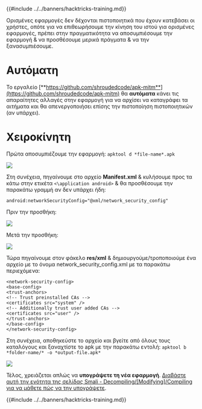 {{#include ../../banners/hacktricks-training.md}}

Ορισμένες εφαρμογές δεν δέχονται πιστοποιητικά που έχουν κατεβάσει οι χρήστες, οπότε για να επιθεωρήσουμε την κίνηση του ιστού για ορισμένες εφαρμογές, πρέπει στην πραγματικότητα να αποσυμπιέσουμε την εφαρμογή & να προσθέσουμε μερικά πράγματα & να την ξανασυμπιέσουμε.

# Αυτόματη

Το εργαλείο [**https://github.com/shroudedcode/apk-mitm**](https://github.com/shroudedcode/apk-mitm) θα **αυτόματα** κάνει τις απαραίτητες αλλαγές στην εφαρμογή για να αρχίσει να καταγράφει τα αιτήματα και θα απενεργοποιήσει επίσης την πιστοποίηση πιστοποιητικών (αν υπάρχει).

# Χειροκίνητη

Πρώτα αποσυμπιέζουμε την εφαρμογή: `apktool d *file-name*.apk`

![](../../images/img9.png)

Στη συνέχεια, πηγαίνουμε στο αρχείο **Manifest.xml** & κυλήσουμε προς τα κάτω στην ετικέτα `<\application android>` & θα προσθέσουμε την παρακάτω γραμμή αν δεν υπάρχει ήδη:

`android:networkSecurityConfig="@xml/network_security_config"`

Πριν την προσθήκη:

![](../../images/img10.png)

Μετά την προσθήκη:

![](../../images/img11.png)

Τώρα πηγαίνουμε στον φάκελο **res/xml** & δημιουργούμε/τροποποιούμε ένα αρχείο με το όνομα network_security_config.xml με τα παρακάτω περιεχόμενα:
```markup
<network-security-config>
<base-config>
<trust-anchors>
<!-- Trust preinstalled CAs -->
<certificates src="system" />
<!-- Additionally trust user added CAs -->
<certificates src="user" />
</trust-anchors>
</base-config>
</network-security-config>
```
Στη συνέχεια, αποθηκεύστε το αρχείο και βγείτε από όλους τους καταλόγους και ξαναχτίστε το apk με την παρακάτω εντολή: `apktool b *folder-name/* -o *output-file.apk*`

![](../../images/img12.png)

Τέλος, χρειάζεται απλώς να **υπογράψετε τη νέα εφαρμογή**. [Διαβάστε αυτή την ενότητα της σελίδας Smali - Decompiling/\[Modifying\]/Compiling για να μάθετε πώς να την υπογράψετε](smali-changes.md#sing-the-new-apk).

{{#include ../../banners/hacktricks-training.md}}
